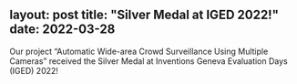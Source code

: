 layout: post
title: "Silver Medal at IGED 2022!"
date: 2022-03-28
---

Our project “Automatic Wide-area Crowd Surveillance Using Multiple Cameras” received the Silver Medal at Inventions Geneva Evaluation Days (IGED) 2022!

